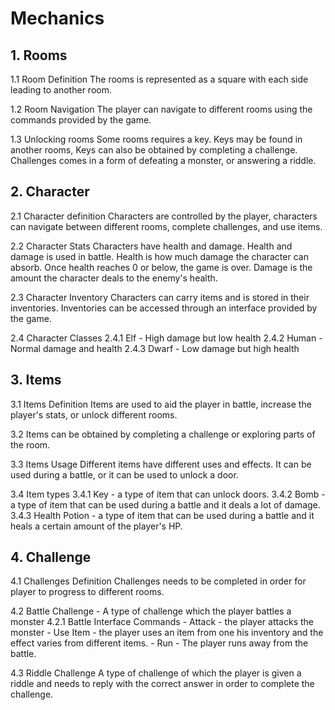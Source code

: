 #  Mechanics
## 1. Rooms
1.1 Room Definition
The rooms is represented as a square with each side leading to another room.

1.2 Room Navigation
The player can navigate to different rooms using the commands provided by the game.

1.3 Unlocking rooms
Some rooms requires a key. Keys may be found in another rooms, Keys can also be obtained by completing a challenge. Challenges comes in a form of defeating a monster, or answering a riddle.

## 2. Character
2.1 Character definition
Characters are controlled by the player, characters can navigate between different rooms, complete challenges, and use items.

2.2 Character Stats
Characters have health and damage. Health and damage is used in battle. Health is how much damage the character can absorb. Once health reaches 0 or below, the game is over. 
Damage is the amount the character deals to the enemy's health.

2.3 Character Inventory
Characters can carry items and is stored in their inventories. Inventories can be accessed through an interface provided by the game.

2.4 Character Classes
	2.4.1 Elf - High damage but low health
	2.4.2 Human - Normal damage and health
	2.4.3 Dwarf - Low damage but high health
## 3. Items
3.1 Items Definition
Items are used to aid the player in battle, increase the player's stats, or unlock different rooms.

3.2 Items can be obtained by completing a challenge or exploring parts of the room.

3.3 Items Usage
Different items have different uses and effects. It can be used during a battle, or it can be used to unlock a door. 

3.4 Item types
	3.4.1 Key - a type of item that can unlock doors.
	3.4.2 Bomb - a type of item that can be used during a battle and it deals a lot of damage.
	3.4.3 Health Potion - a type of item that can be used during a battle and it heals a certain amount of the player's HP.

## 4. Challenge
4.1 Challenges Definition
Challenges needs to be completed in order for player to progress to different rooms.

4.2 Battle Challenge - A type of challenge which the player battles a monster
 	4.2.1 Battle Interface Commands
	 	- Attack - the player attacks the monster
	 	- Use Item - the player uses an item from one his inventory and the effect varies from different items.
		- Run - The player runs away from the battle.

4.3 Riddle Challenge
A type of challenge of which the player is given a riddle and needs to reply with the correct answer in order to complete the challenge. 
